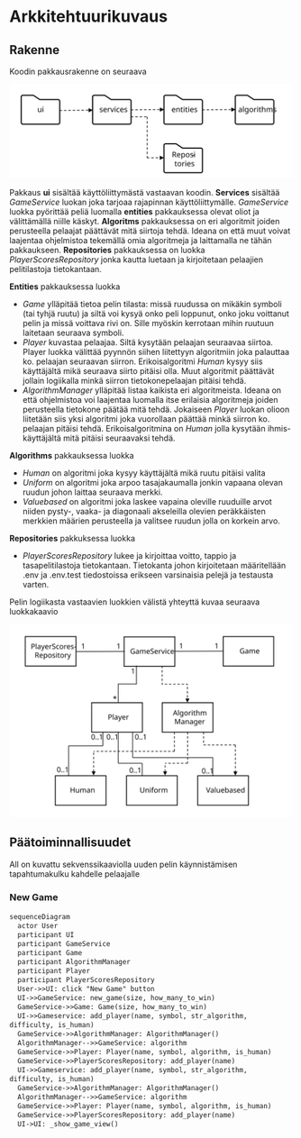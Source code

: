 # Arkkitehtuurikuvaus

## Rakenne
Koodin pakkausrakenne on seuraava

![pakkausrakenne](./kuvat/pakkauskaavio.svg)

Pakkaus **ui** sisältää käyttöliittymästä vastaavan koodin. **Services** sisältää *GameService* luokan joka tarjoaa rajapinnan käyttöliittymälle. *GameService* luokka pyörittää peliä luomalla **entities** pakkauksessa olevat oliot ja välittämällä niille käskyt. **Algoritms** pakkauksessa on eri algoritmit joiden perusteella pelaajat päättävät mitä siirtoja tehdä. Ideana on että muut voivat laajentaa ohjelmistoa tekemällä omia algoritmeja ja laittamalla ne tähän pakkaukseen. **Repositories** pakkauksessa on luokka *PlayerScoresRepository* jonka kautta luetaan ja kirjoitetaan pelaajien pelitilastoja tietokantaan.

**Entities** pakkauksessa luokka
- *Game* ylläpitää tietoa pelin tilasta: missä ruudussa on mikäkin symboli (tai tyhjä ruutu) ja siltä voi kysyä onko peli loppunut, onko joku voittanut pelin ja missä voittava rivi on. Sille myöskin kerrotaan mihin ruutuun laitetaan seuraava symboli.
- *Player* kuvastaa pelaajaa. Siltä kysytään pelaajan seuraavaa siirtoa. Player luokka välittää pyynnön siihen liitettyyn algoritmiin joka palauttaa ko. pelaajan seuraavan siirron. Erikoisalgoritmi *Human* kysyy siis käyttäjältä mikä seuraava siirto pitäisi olla. Muut algoritmit päättävät jollain logiikalla minkä siirron tietokonepelaajan pitäisi tehdä.
- *AlgorithmManager* ylläpitää listaa kaikista eri algoritmeista. Ideana on että ohjelmistoa voi laajentaa luomalla itse erilaisia algoritmeja joiden perusteella tietokone päätää mitä tehdä. Jokaiseen *Player* luokan olioon liitetään siis yksi algoritmi joka vuorollaan päättää minkä siirron ko. pelaajan pitäisi tehdä. Erikoisalgoritmina on *Human* jolla kysytään ihmis-käyttäjältä mitä pitäisi seuraavaksi tehdä.

**Algorithms** pakkauksessa luokka
- *Human* on algoritmi joka kysyy käyttäjältä mikä ruutu pitäisi valita
- *Uniform* on algoritmi joka arpoo tasajakaumalla jonkin vapaana olevan ruudun johon laittaa seuraava merkki.
- *Valuebased* on algoritmi joka laskee vapaina oleville ruuduille arvot niiden pysty-, vaaka- ja diagonaali akseleilla olevien peräkkäisten merkkien määrien perusteella ja valitsee ruudun jolla on korkein arvo.

**Repositories** pakkuksessa luokka
- *PlayerScoresRepository* lukee ja kirjoittaa voitto, tappio ja tasapelitilastoja tietokantaan. Tietokanta johon kirjoitetaan määritellään .env ja .env.test tiedostoissa erikseen varsinaisia pelejä ja testausta varten.

Pelin logiikasta vastaavien luokkien välistä yhteyttä kuvaa seuraava luokkakaavio

![luokkakaavio](./kuvat/luokkakaavio.svg)

## Päätoiminnallisuudet
All on kuvattu sekvenssikaaviolla uuden pelin käynnistämisen tapahtumakulku kahdelle pelaajalle
### New Game
```mermaid
sequenceDiagram
  actor User
  participant UI
  participant GameService
  participant Game
  participant AlgorithmManager
  participant Player
  participant PlayerScoresRepository
  User->>UI: click "New Game" button
  UI->>GameService: new_game(size, how_many_to_win)
  GameService->>Game: Game(size, how_many_to_win)
  UI->>Gameservice: add_player(name, symbol, str_algorithm, difficulty, is_human)
  GameService->>AlgorithmManager: AlgorithmManager()
  AlgorithmManager-->>GameService: algorithm
  GameService->>Player: Player(name, symbol, algorithm, is_human)
  GameService->>PlayerScoresRepository: add_player(name)
  UI->>Gameservice: add_player(name, symbol, str_algorithm, difficulty, is_human)
  GameService->>AlgorithmManager: AlgorithmManager()
  AlgorithmManager-->>GameService: algorithm
  GameService->>Player: Player(name, symbol, algorithm, is_human)
  GameService->>PlayerScoresRepository: add_player(name)
  UI->UI: _show_game_view()
```
